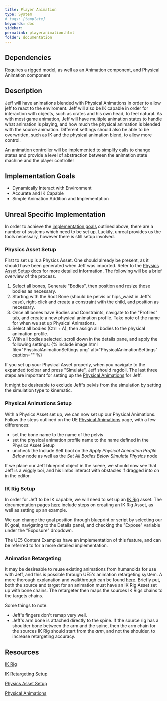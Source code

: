 ```yaml
---
title: Player Animation
type: System
# tags: [template]
keywords: doc
sidebar: 
permalink: playeranimation.html
folder: documentation
---
```


## Dependencies

Requires a rigged model, as well as an Animation component, and Physical Animation component

## Description

Jeff will have animations blended with Physical Animations in order to allow jeff to react to the enviroment. Jeff will also be IK capable in order for interaction with objects, such as crates and his own head, to feel natural. As with most game animation, Jeff will have multiple animation states to handle what animation is playing, and how much the physical animation is blended with the source animation. Different settings should also be able to be overwritten, such as IK and the physical animation blend, to allow more control.

An animation controller will be implemented to simplify calls to change states and provide a level of abstraction between the animation state machine and the player controller

## Implementation Goals

- Dynamically Interact with Environment
- Accurate and IK Capable
- Simple Animation Addition and Implementation

<!-- ## Physical Animations

There are multiple ways Physical Animations are achieved- originally, Jeff was motor driven. This is accomplished by adding a torque to a joint in order to match a source animation's joint rotation. However, this can become unstable with large chains of joints.

<h3 style="color:gray">Advantages</h3>
  - add sauce
<h3 style="color:gray">Disadvantages</h3>
  - sometimes soggy spaghetti
-->
## Unreal Specific Implementation

In order to achieve the [implementation goals](#implementation-goals) outlined above, there are a number of systems which need to be set up. Luckily, unreal provides us the tools necessary, however there is still setup involved.

### Physics Asset Setup

First to set up is a Physics Asset. One should already be present, as it should have been generated when Jeff was imported. Refer to the [Physics Asset Setup] docs for more detailed information. The following will be a brief overview of the process.

1. Select all bones, Generate "Bodies", then position and resize those bodies as necessary.
2. Starting with the Root Bone (should be pelvis or hips_waist in Jeff's case), right-click and create a constraint with the child, and position as necessary.
3. Once all bones have Bodies and Constraints, navigate to the "Profiles" tab, and create a new physical animation profile. Take note of the name for when we set up Physical Animations.
4. Select all bodies (Ctrl + A), then assign all bodies to the physical animation profile.
5. With all bodies selected, scroll down in the details pane, and apply the following settings: {% include image.html file="PhysicalAnimationSettings.png" alt="PhysicalAnimationSettings" caption="" %}

If you set up your Physical Asset properly, when you navigate to the expanded toolbar and press "Simulate", Jeff should ragdoll. The last three steps are important for setting up the [Physical Animations] for Jeff.

It might be desireable to exclude Jeff's pelvis from the simulation by setting the simulation type to kinematic.

### Physical Animations Setup

With a Physics Asset set up, we can now set up our Physical Animations. Follow the steps outlined on the UE [Physical Animations] page, with a few differences:

- set the bone name to the name of the pelvis
- set the physical animation profile name to the name defined in the Physics Asset Setup
- uncheck the Include Self bool on the *Apply Physical Animation Profile Below* node as well as the *Set All Bodies Below Simulate Physics* node

If we place our Jeff blueprint object in the scene, we should now see that Jeff is a wiggly boi, and his limbs interact with obstacles if dragged into on in the editor.

### IK Rig Setup

In order for Jeff to be IK capable, we will need to set up an [IK Rig] asset. The documentation pages [here](https://docs.unrealengine.com/5.1/en-US/ik-rig-in-unreal-engine/) include steps on creating an IK Rig Asset, as well as setting up an example.

We can change the goal position through blueprint or script by selecting our IK goal, navigating to the Details panel, and checking the "Expose" variable under the "Exposure" dropdown.

The UE5 Content Examples have an implementation of this feature, and can be referred to for a more detailed implementation.

### Animation Retargeting

It may be desireable to reuse existing animations from humanoids for use with Jeff, and this is possible through UE5's animation retargeting system. A more thorough explanation and walkthrough can be found [here](https://docs.unrealengine.com/5.1/en-US/ik-rig-animation-retargeting-in-unreal-engine/). Briefly put, both the source and target for an animation must have an IK Rig Asset set up with bone chains. The retargeter then maps the sources IK Rigs chains to the targets chains.

Some things to note:

- Jeff's fingers don't remap very well.
- Jeff's arm bone is attached directly to the spine. If the source rig has a shoulder bone between the arm and the spine, then the arm chain for the sources IK Rig should start from the *arm*, and not the shoulder, to increase retargeting accuracy.

## Resources

[IK Rig]

[IK Retargeting Setup]

[Physics Asset Setup]

[Physical Animations]

[IK Rig]: https://docs.unrealengine.com/5.1/en-US/ik-rig-in-unreal-engine/

[IK Retargeting Setup]: https://docs.unrealengine.com/5.0/en-US/ik-rig-animation-retargeting-in-unreal-engine/

[Physics Asset Setup]: https://docs.unrealengine.com/5.1/en-US/creating-a-physics-constraint-profile-in-unreal-engine/

[Physical Animations]: https://docs.unrealengine.com/5.1/en-US/applying-a-physical-animation-profile-in-unreal-engine/

